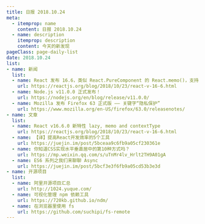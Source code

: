 ```yaml
---
title: 日报 2018.10.24
meta:
  - itemprop: name
    content: 日报 2018.10.24
  - name: description
    itemprop: description
    content: 今天的新发现
pageClass: page-daily-list
date: 2018.10.24
list:
- name: 新闻
  list:
  - name: React 发布 16.6，类似 React.PureComponent 的 React.memo()，支持 Suspense 按需加载 的 React.lazy()，class component 里支持 .contextType 等
    url: https://reactjs.org/blog/2018/10/23/react-v-16-6.html
  - name: Node.js v11.0.0 正式发布！
    url: https://nodejs.org/en/blog/release/v11.0.0/
  - name: Mozilla 发布 Firefox 63 正式版 —— 关键字“隐私保护”
    url: https://www.mozilla.org/en-US/firefox/63.0/releasenotes/
- name: 文章
  list:
  - name: React v16.6.0 新特性 lazy, memo and contextType
    url: https://reactjs.org/blog/2018/10/23/react-v-16-6.html
  - name: 【译】提高React开发效率的5个工具
    url: https://juejin.im/post/5bceaa9c6fb9a05cf230361e
  - name: 你知道CSS实现水平垂直居中的第10种方式吗？
    url: https://mp.weixin.qq.com/s/uTnMr4lv_Hrlt2TH9A01gA
  - name: ES6 系列之我们来聊聊 Async
    url: https://juejin.im/post/5bcf3e3f6fb9a05cd53b3e3d
- name: 开源项目
  list:
  - name: 阿里开源项目汇总
    url: http://1024.yuque.com/
  - name: 可视化管理 npm 依赖工具
    url: https://720kb.github.io/ndm/
  - name: 在浏览器里使用 fs
    url: https://github.com/suchipi/fs-remote
---
```


<daily-list v-bind="$page.frontmatter"/>